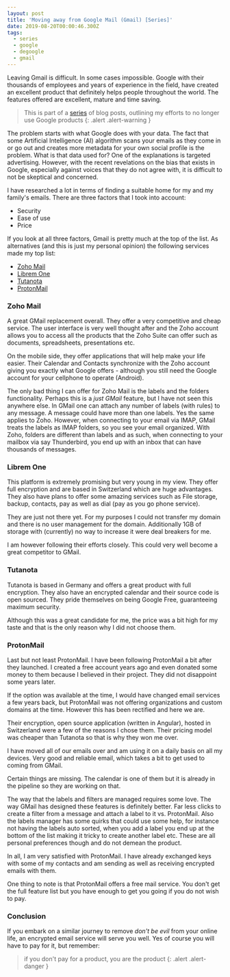 ```yaml
---
layout: post
title: 'Moving away from Google Mail (Gmail) [Series]'
date: 2019-08-20T00:00:46.300Z
tags:
  - series
  - google
  - degoogle
  - gmail
---
```

Leaving Gmail is difficult. In some cases impossible. Google with their thousands of employees and years of experience in the field, have created an excellent product that definitely helps people throughout the world. The features offered are excellent, mature and time saving. 
<!--more-->

> This is part of a [series](/post/moving-away-from-google-series/) of blog posts, outlining my efforts to no longer use Google products
{: .alert .alert-warning }

The problem starts with what Google does with your data. The fact that some Artificial Intelligence (AI) algorithm scans your emails as they come in or go out and creates more metadata for your own social profile is the problem. What is that data used for? One of the explanations is targeted advertising. However, with the recent revelations on the bias that exists in Google, especially against voices that they do not agree with, it is difficult to not be skeptical and concerned. 

I have researched a lot in terms of finding a suitable home for my and my family's emails. There are three factors that I took into account:

- Security
- Ease of use
- Price

If you look at all three factors, Gmail is pretty much at the top of the list. As alternatives (and this is just my personal opinion) the following services made my top list:
- [Zoho Mail](https://mail.zoho.com)
- [Librem One](https://librem.one)
- [Tutanota](https://tutanotal.com)
- [ProtonMail](https://protonmail.com)

### Zoho Mail
A great GMail replacement overall. They offer a very competitive and cheap service. The user interface is very well thought after and the Zoho account allows you to access all the products that the Zoho Suite can offer such as documents, spreadsheets, presentations etc.

On the mobile side, they offer applications that will help make your life easier. Their Calendar and Contacts synchronize with the Zoho account giving you exactly what Google offers - although you still need the Google account for your cellphone to operate (Android).

The only bad thing I can offer for Zoho Mail is the labels and the folders functionality. Perhaps this is a _just GMail_ feature, but I have not seen this anywhere else. In GMail one can attach any number of labels (with rules) to any message. A message could have more than one labels. Yes the same applies to Zoho. However, when connecting to your email via IMAP, GMail treats the labels as IMAP folders, so you see your email organized. With Zoho, folders are different than labels and as such, when connecting to your mailbox via say Thunderbird, you end up with an inbox that can have thousands of messages.

### Librem One
This platform is extremely promising but very young in my view. They offer full encryption and are based in Switzerland which are huge advantages. They also have plans to offer some amazing services such as File storage, backup, contacts, pay as well as dial (pay as you go phone service).

They are just not there yet. For my purposes I could not transfer my domain and there is no user management for the domain. Additionally 1GB of storage with (currently) no way to increase it were deal breakers for me.

I am however following their efforts closely. This could very well become a great competitor to GMail.

### Tutanota

Tutanota is based in Germany and offers a great product with full encryption. They also have an encrypted calendar and their source code is open sourced. They pride themselves on being Google Free, guaranteeing maximum security.

Although this was a great candidate for me, the price was a bit high for my taste and that is the only reason why I did not choose them.

### ProtonMail

Last but not least ProtonMail. I have been following ProtonMail a bit after they launched. I created a free account years ago and even donated some money to them because I believed in their project. They did not disappoint some years later.

If the option was available at the time, I would have changed email services a few years back, but ProtonMail was not offering organizations and custom domains at the time. However this has been rectified and here we are. 

Their encryption, open source application (written in Angular), hosted in Switzerland were a few of the reasons I chose them. Their pricing model was cheaper than Tutanota so that is why they won me over. 

I have moved all of our emails over and am using it on a daily basis on all my devices. Very good and reliable email, which takes a bit to get used to coming from GMail.

Certain things are missing. The calendar is one of them but it is already in the pipeline so they are working on that.

The way that the labels and filters are managed requires some love. The way GMail has designed these features is definitely better. Far less clicks to create a filter from a message and attach a label to it vs. ProtonMail. Also the labels manager has some quirks that could use some help, for instance not having the labels auto sorted, when you add a label you end up at the bottom of the list making it tricky to create another label etc. These are all personal preferences though and do not demean the product.

In all, I am very satisfied with ProtonMail. I have already exchanged keys with some of my contacts and am sending as well as receiving encrypted emails with them.

One thing to note is that ProtonMail offers a free mail service. You don't get the full feature list but you have enough to get you going if you do not wish to pay.

### Conclusion
If you embark on a similar journey to remove _don't be evil_ from your online life, an encrypted email service will serve you well. Yes of course you will have to pay for it, but remember:

> if you don't pay for a product, you are the product
{: .alert .alert-danger }
